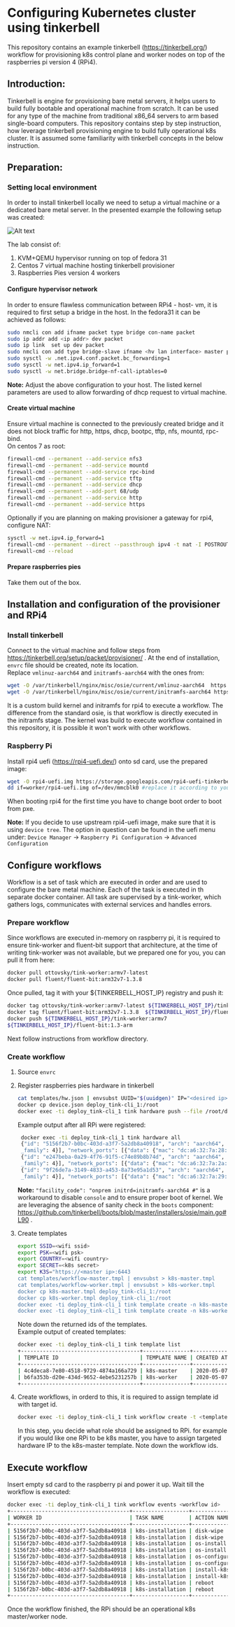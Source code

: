 # Configuring Kubernetes cluster using tinkerbell

This repository contains an example tinkerbell (https://tinkerbell.org/) workflow for provisioning k8s control plane and
worker nodes on top of the raspberries pi version 4 (RPi4). 

## Introduction:

Tinkerbell is engine for provisioning bare metal servers, it helps users to build fully bootable and
operational machine from scratch. It can be used for any type of the machine from traditional 
x86_64 servers to arm based single-board computers. This repository contains step by step instruction, how 
leverage tinkerbell provisioning engine to build fully operational k8s cluster. It is assumed some familiarity 
with tinkerbell concepts in the below instruction. 

## Preparation:
### Setting local environment
In order to install tinkerbell locally we need to setup a virtual machine or a dedicated bare metal server. 
In the presented example the following setup was created: 

![Alt text](img/tinkerbell-lab.png "lab design")

The lab consist of:
1) KVM+QEMU hypervisor running on top of fedora 31
1) Centos 7 virtual machine hosting tinkerbell provisioner
1) Raspberries Pies version 4 workers

#### Configure hypervisor network
In order to ensure flawless communication between RPi4 - host- vm, it is required to first setup a bridge 
in the host. In the fedora31 it can be achieved as follows: 
```bash
sudo nmcli con add ifname packet type bridge con-name packet
sudo ip addr add <ip addr> dev packet
sudo ip link  set up dev packet
sudo nmcli con add type bridge-slave ifname <hv lan interface> master packet
sudo sysctl -w .net.ipv4.conf.packet.bc_forwarding=1
sudo sysctl -w net.ipv4.ip_forward=1
sudo sysctl -w net.bridge.bridge-nf-call-iptables=0
```
**Note:** Adjust the above configuration to your host. The listed kernel parameters are used to allow forwarding of dhcp
request to virtual machine.

#### Create virtual machine
Ensure virtual machine is connected to the previously created bridge and it does not block traffic for http, https, dhcp, bootpc, tftp, nfs, mountd, rpc-bind.\
On centos 7 as root:  
```bash
firewall-cmd --permanent --add-service nfs3
firewall-cmd --permanent --add-service mountd
firewall-cmd --permanent --add-service rpc-bind
firewall-cmd --permanent --add-service tftp
firewall-cmd --permanent --add-service dhcp
firewall-cmd --permanent --add-port 68/udp
firewall-cmd --permanent --add-service http
firewall-cmd --permanent --add-service https
```

Optionally if you are planning on making provisioner a gateway for rpi4, configure NAT:
```bash
sysctl -w net.ipv4.ip_forward=1
firewall-cmd --permanent --direct --passthrough ipv4 -t nat -I POSTROUTING -o eth0 -j MASQUERADE -s <rpi4 subnet>
firewall-cmd --reload
```

#### Prepare raspberries pies
Take them out of the box.

## Installation and configuration of the provisioner and RPi4
### Install tinkerbell
Connect to the virtual machine and follow steps from https://tinkerbell.org/setup/packet/provisioner/ .
At the end of installation, `envrc` file should be created, note its location.\
Replace `vmlinuz-aarch64` and `initramfs-aarch64` with the ones from:
```bash
wget -O /var/tinkerbell/nginx/misc/osie/current/vmlinuz-aarch64  https://storage.googleapis.com/rpi4-uefi-tinkerbell/vmlinuz-aarch64
wget -O /var/tinkerbell/nginx/misc/osie/current/initramfs-aarch64 https://storage.googleapis.com/rpi4-uefi-tinkerbell/initramfs-aarch64
```

It is a custom build kernel and initramfs for rpi4 to execute a workflow. The difference from the standard osie, is that workflow
is directly executed in the initramfs stage. The kernel was build to execute workflow contained in this repository, it is possible
it won't work with other workflows.
   
### Raspberry Pi

Install rpi4 uefi (https://rpi4-uefi.dev/) onto sd card,  use the prepared image:

```bash
wget -O rpi4-uefi.img https://storage.googleapis.com/rpi4-uefi-tinkerbell/rpi4-uefi.img
dd if=worker/rpi4-uefi.img of=/dev/mmcblk0 #replace it according to your sd card device
```

When booting rpi4 for the first time you have to change boot order to boot from pxe.

 **Note:** If you decide to use upstream rpi4-uefi image, make sure that it is using `device tree`. The option in 
 question can be found in the uefi menu under: `Device Manager` → `Raspberry Pi Configuration` → `Advanced Configuration`
 
 ## Configure workflows
 Workflow is a set of task which are executed in order and are used to configure the bare metal machine. 
 Each of the task is executed in th separate docker container. All task are supervised by a tink-worker, which
 gathers logs, communicates with external services and handles errors.
 
 ### Prepare workflow
 Since workflows are executed in-memory on raspberry pi, it is required to ensure tink-worker and fluent-bit support that architecture, at the time 
 of writing tink-worker was not available, but we prepared one for you, you can pull it from here:
 ```bash
docker pull ottovsky/tink-worker:armv7-latest
docker pull fluent/fluent-bit:arm32v7-1.3.8
```
Once pulled, tag it with your ${TINKERBELL_HOST_IP} registry and push it:
````bash
docker tag ottovsky/tink-worker:armv7-latest ${TINKERBELL_HOST_IP}/tink-worker:armv7
docker tag fluent/fluent-bit:arm32v7-1.3.8  ${TINKERBELL_HOST_IP}/fluent-bit:1.3-arm
docker push ${TINKERBELL_HOST_IP}/tink-worker:armv7
${TINKERBELL_HOST_IP}/fluent-bit:1.3-arm
````

Next follow instructions from workflow directory.

### Create workflow
1) Source `envrc`
1) Register raspberries pies hardware in tinkerbell
    ```bash
    cat templates/hw.json | envsubst UUID="$(uuidgen)" IP="<desired ip>" MASK="255.255.255.0" GW="<desired gw ip>" MAC="<mac of RPi>" HOSTNAME="<desire hostname>" > device.json
    docker cp device.json deploy_tink-cli_1:/root
    docker exec -ti deploy_tink-cli_1 tink hardware push --file /root/device.json
    ```
   Example output after all RPi were registered:
   ````bash
    docker exec -ti deploy_tink-cli_1 tink hardware all
    {"id": "5156f2b7-b0bc-403d-a3f7-5a2db8a40918", "arch": "aarch64", "hostname": "master-1", "allow_pxe": true, "ip_addresses": [{"address": "192.168.2.35", "netmask": "255.255.255.0", "address
    _family": 4}], "network_ports": [{"data": {"mac": "dc:a6:32:7a:28:91"}, "name": "eth0", "type": "data"}], "allow_workflow": true}
    {"id": "e247beba-0a29-4f76-91f5-c74e89b8b74d", "arch": "aarch64", "hostname": "worker-1", "allow_pxe": true, "ip_addresses": [{"address": "192.168.2.36", "netmask": "255.255.255.0", "address
    _family": 4}], "network_ports": [{"data": {"mac": "dc:a6:32:7a:2a:65"}, "name": "eth0", "type": "data"}], "allow_workflow": true}
    {"id": "9f26de7a-3149-4833-a453-8a73e95a1d53", "arch": "aarch64", "hostname": "worker-2", "allow_pxe": true, "ip_addresses": [{"address": "192.168.2.37", "netmask": "255.255.255.0", "address
    _family": 4}], "network_ports": [{"data": {"mac": "dc:a6:32:7a:29:e1"}, "name": "eth0", "type": "data"}], "allow_workflow": true}
   ````
   
   **Note:** `"facility_code": "onprem initrd=initramfs-aarch64 #"` is a workaround to disable `console` and to ensure proper boot of kernel. 
   We are leveraging the absence of sanity check in the `boots` component: https://github.com/tinkerbell/boots/blob/master/installers/osie/main.go#L90 .

1) Create templates
    ```bash
    export SSID=<wifi ssid>
    export PSK=<wifi psk>
    export COUNTRY=<wifi country>
    export SECRET=<k8s secret>
    export K3S="https://<master ip>:6443 
    cat templates/workflow-master.tmpl | envsubst > k8s-master.tmpl
    cat templates/workflow-worker.tmpl | envsubst > k8s-worker.tmpl
    docker cp k8s-master.tmpl deploy_tink-cli_1:/root
    docker cp k8s-worker.tmpl deploy_tink-cli_1:/root
    docker exec -ti deploy_tink-cli_1 tink template create -n k8s-master -p /root/k8s-master.tmpl
    docker exec -ti deploy_tink-cli_1 tink template create -n k8s-worker -p /root/k8s-worker.tmpl
    ```
    Note down the returned ids of the templates. \
    Example output of created templates:
    ```bash
    docker exec -ti deploy_tink-cli_1 tink template list
    +--------------------------------------+---------------+-------------------------------+-------------------------------+
    | TEMPLATE ID                          | TEMPLATE NAME | CREATED AT                    | UPDATED AT                    |
    +--------------------------------------+---------------+-------------------------------+-------------------------------+
    | 4c4deca8-7e80-4518-9729-4874a166a729 | k8s-master    | 2020-05-07 08:07:31 +0000 UTC | 2020-05-07 08:07:31 +0000 UTC |
    | b6fa353b-d20e-434d-9652-4ebe5231257b | k8s-worker    | 2020-05-07 08:05:57 +0000 UTC | 2020-05-07 08:05:57 +0000 UTC |
    +--------------------------------------+---------------+-------------------------------+-------------------------------+
    ```

1) Create workflows, in orderd to this, it is required to assign template id with target id.
    ```bash
    docker exec -ti deploy_tink-cli_1 tink workflow create -t <template id> -r '{"device_1": "<ip of the taget device>"}'
    ```
    In this step, you decide what role should be assigned to RPi. for example if you would like one RPi to be k8s master, 
    you have to assign targeted hardware IP to the k8s-master template.
    Note down the workflow ids.

 ## Execute workflow
 
 Insert empty sd card to the raspberry pi and power it up. Wait till the workflow is executed:
 ```bash
docker exec -ti deploy_tink-cli_1 tink workflow events <workflow id> 
+--------------------------------------+------------------+--------------+----------------+---------------------------------+--------------------+
| WORKER ID                            | TASK NAME        | ACTION NAME  | EXECUTION TIME | MESSAGE                         |      ACTION STATUS |
+--------------------------------------+------------------+--------------+----------------+---------------------------------+--------------------+
| 5156f2b7-b0bc-403d-a3f7-5a2db8a40918 | k8s-installation | disk-wipe    |              0 | Started execution               | ACTION_IN_PROGRESS |
| 5156f2b7-b0bc-403d-a3f7-5a2db8a40918 | k8s-installation | disk-wipe    |             11 | Finished Execution Successfully |     ACTION_SUCCESS |
| 5156f2b7-b0bc-403d-a3f7-5a2db8a40918 | k8s-installation | os-install   |              0 | Started execution               | ACTION_IN_PROGRESS |
| 5156f2b7-b0bc-403d-a3f7-5a2db8a40918 | k8s-installation | os-install   |            501 | Finished Execution Successfully |     ACTION_SUCCESS |
| 5156f2b7-b0bc-403d-a3f7-5a2db8a40918 | k8s-installation | os-configure |              0 | Started execution               | ACTION_IN_PROGRESS |
| 5156f2b7-b0bc-403d-a3f7-5a2db8a40918 | k8s-installation | os-configure |              3 | Finished Execution Successfully |     ACTION_SUCCESS |
| 5156f2b7-b0bc-403d-a3f7-5a2db8a40918 | k8s-installation | install-k8s  |              0 | Started execution               | ACTION_IN_PROGRESS |
| 5156f2b7-b0bc-403d-a3f7-5a2db8a40918 | k8s-installation | install-k8s  |             19 | Finished Execution Successfully |     ACTION_SUCCESS |
| 5156f2b7-b0bc-403d-a3f7-5a2db8a40918 | k8s-installation | reboot       |              0 | Started execution               | ACTION_IN_PROGRESS |
| 5156f2b7-b0bc-403d-a3f7-5a2db8a40918 | k8s-installation | reboot       |             14 | Finished Execution Successfully |     ACTION_SUCCESS |
+--------------------------------------+------------------+--------------+----------------+---------------------------------+--------------------+

```

Once the workflow finished, the RPi should be an operational k8s master/worker node.